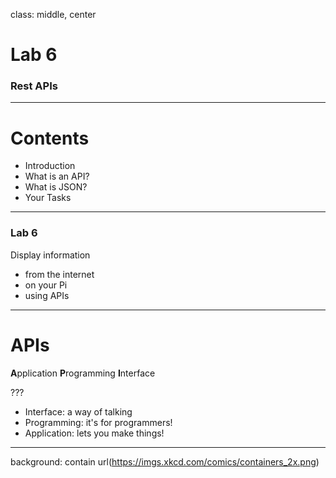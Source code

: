 class: middle, center

# Lab 6
### Rest APIs

---

# Contents
- Introduction
- What is an API?
- What is JSON?
- Your Tasks

---

### Lab 6
Display information 
- from the internet
- on your Pi
- using APIs

---

# APIs
**A**pplication **P**rogramming **I**nterface

???
- Interface: a way of talking
- Programming: it's for programmers!
- Application: lets you make things!

---

background: contain url(https://imgs.xkcd.com/comics/containers_2x.png)
